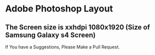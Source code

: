 # Adobe Photoshop Layout
## The Screen size is xxhdpi 1080x1920 (Size of Samsung Galaxy s4 Screen)
 If You have a Suggestions, Please Make a Pull Request.